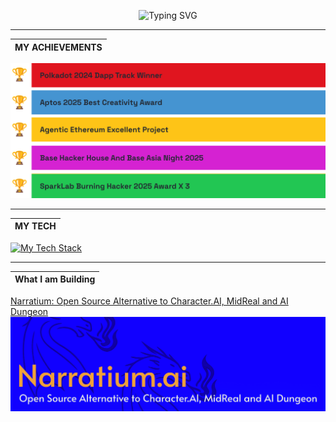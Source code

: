 <p align="center">
  <img src="https://readme-typing-svg.herokuapp.com?font=Fira+Code&size=24&pause=1000&center=true&vCenter=true&width=435&lines=Full-Stack+Developer;Hackathon+Winner" alt="Typing SVG" />
</p>

---

| MY ACHIEVEMENTS |
| :-------------- |

![My Achievements](./image/achievement.svg)

---

| MY TECH |
| :-------------- |

[![My Tech Stack](https://mobaicons.com/icons/python,rust,typescript,javascript,nextjs,react,react-router,tailwindcss,shadcn,zustand,prisma,trpc,postgresql,mysql,nodejs,fastapi,nestjs,supabase,clerk,electron,tauri,zod,i18next,vite,redux,pinia,unocss,headlessui,mui,daisyui,motion,grpc,hono,elysiajs,salvo,tamagui,inlang,go,lua,zig,qt,astro,nuxtjs,preact,npm,yarn,eslint,prettier,markdown?sort)](https://github.com/Artist-MOBAI/MOBAIcons)

---

| What I am Building  |
| :-------------- |
[Narratium: Open Source Alternative to Character.AI, MidReal and AI Dungeon](https://github.com/Narratium/Narratium.ai)
[![Narratium.ai](./image/banner.png)](https://github.com/Narratium/Narratium.ai)
